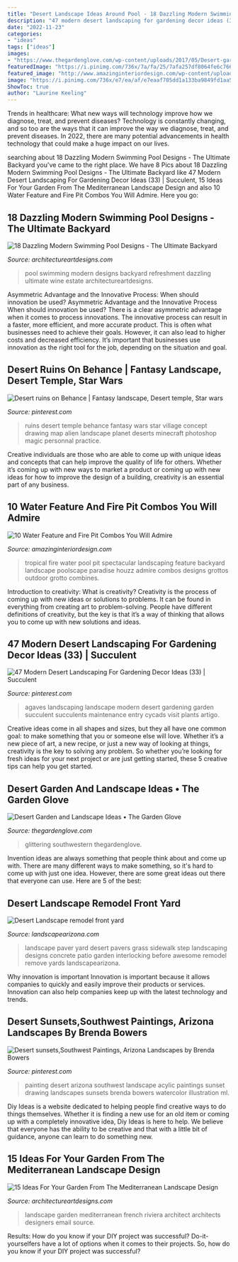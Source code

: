 ```yaml
---
title: "Desert Landscape Ideas Around Pool - 18 Dazzling Modern Swimming Pool Designs"
description: "47 modern desert landscaping for gardening decor ideas (33)"
date: "2022-11-23"
categories:
- "ideas"
tags: ["ideas"]
images:
- "https://www.thegardenglove.com/wp-content/uploads/2017/05/Desert-garden-and-landscaping-ideas-8-714x500.jpg"
featuredImage: "https://i.pinimg.com/736x/7a/fa/25/7afa257df8064fe6c766c71287fc24b2.jpg"
featured_image: "http://www.amazinginteriordesign.com/wp-content/uploads/2017/04/10-water-feature-and-fire-pit-combos-you-will-admire-4.jpg"
image: "https://i.pinimg.com/736x/e7/ea/af/e7eaaf705dd1a133ba9849fd1aa573a0--ruins-deserts.jpg"
ShowToc: true
author: "Laurine Keeling"
---
```



Trends in healthcare: What new ways will technology improve how we diagnose, treat, and prevent diseases?
Technology is constantly changing, and so too are the ways that it can improve the way we diagnose, treat, and prevent diseases. In 2022, there are many potential advancements in health technology that could make a huge impact on our lives.

	

		
searching about 18 Dazzling Modern Swimming Pool Designs - The Ultimate Backyard you've came to the right place. We have 8 Pics about 18 Dazzling Modern Swimming Pool Designs - The Ultimate Backyard like 47 Modern Desert Landscaping For Gardening Decor Ideas (33) | Succulent, 15 Ideas For Your Garden From The Mediterranean Landscape Design and also 10 Water Feature and Fire Pit Combos You Will Admire. Here you go:
		
    
## 18 Dazzling Modern Swimming Pool Designs - The Ultimate Backyard

<img loading=lazy src="https://www.architectureartdesigns.com/wp-content/uploads/2016/06/18-Dazzling-Modern-Swimming-Pool-Designs-The-Ultimate-Backyard-Refreshment-8.jpg" onerror="this.onerror=null;this.src='https://tse4.mm.bing.net/th?id=OIP.ANn6q0iRfAI8R3mDgZjarQHaLH&amp;pid=15.1';" alt="18 Dazzling Modern Swimming Pool Designs - The Ultimate Backyard">

_Source: architectureartdesigns.com_

>pool swimming modern designs backyard refreshment dazzling ultimate wine estate architectureartdesigns. 

	

Asymmetric Advantage and the Innovative Process: When should innovation be used?
Asymmetric Advantage and the Innovative Process
When should innovation be used? There is a clear asymmetric advantage when it comes to process innovations. The innovative process can result in a faster, more efficient, and more accurate product. This is often what businesses need to achieve their goals. However, it can also lead to higher costs and decreased efficiency. It’s important that businesses use innovation as the right tool for the job, depending on the situation and goal.

    
## Desert Ruins On Behance | Fantasy Landscape, Desert Temple, Star Wars

<img loading=lazy src="https://i.pinimg.com/736x/e7/ea/af/e7eaaf705dd1a133ba9849fd1aa573a0--ruins-deserts.jpg" onerror="this.onerror=null;this.src='https://tse2.mm.bing.net/th?id=OIP.WD_5nyd8AKXOPjaj6RgZowHaEs&amp;pid=15.1';" alt="Desert ruins on Behance | Fantasy landscape, Desert temple, Star wars">

_Source: pinterest.com_

>ruins desert temple behance fantasy wars star village concept drawing map alien landscape planet deserts minecraft photoshop magic personnal practice. 

	

Creative individuals are those who are able to come up with unique ideas and concepts that can help improve the quality of life for others. Whether it’s coming up with new ways to market a product or coming up with new ideas for how to improve the design of a building, creativity is an essential part of any business.

    
## 10 Water Feature And Fire Pit Combos You Will Admire

<img loading=lazy src="http://www.amazinginteriordesign.com/wp-content/uploads/2017/04/10-water-feature-and-fire-pit-combos-you-will-admire-4.jpg" onerror="this.onerror=null;this.src='https://tse4.mm.bing.net/th?id=OIP.Mp6n0u2I6V3S8KnGJsgZsAHaJ3&amp;pid=15.1';" alt="10 Water Feature and Fire Pit Combos You Will Admire">

_Source: amazinginteriordesign.com_

>tropical fire water pool pit spectacular landscaping feature backyard landscape poolscape paradise houzz admire combos designs grottos outdoor grotto combines. 

	

Introduction to creativity: What is creativity?
Creativity is the process of coming up with new ideas or solutions to problems. It can be found in everything from creating art to problem-solving. People have different definitions of creativity, but the key is that it’s a way of thinking that allows you to come up with new solutions and ideas.

    
## 47 Modern Desert Landscaping For Gardening Decor Ideas (33) | Succulent

<img loading=lazy src="https://i.pinimg.com/736x/32/44/16/3244164a24724a530a411a0ba04e8d25.jpg" onerror="this.onerror=null;this.src='https://tse3.mm.bing.net/th?id=OIP.opdKViwMlZmTWOO6gD_AxgHaHa&amp;pid=15.1';" alt="47 Modern Desert Landscaping For Gardening Decor Ideas (33) | Succulent">

_Source: pinterest.com_

>agaves landscaping landscape modern desert gardening garden succulent succulents maintenance entry cycads visit plants artigo. 

	

Creative ideas come in all shapes and sizes, but they all have one common goal: to make something that you or someone else will love. Whether it’s a new piece of art, a new recipe, or just a new way of looking at things, creativity is the key to solving any problem. So whether you’re looking for fresh ideas for your next project or are just getting started, these 5 creative tips can help you get started.

    
## Desert Garden And Landscape Ideas • The Garden Glove

<img loading=lazy src="https://www.thegardenglove.com/wp-content/uploads/2017/05/Desert-garden-and-landscaping-ideas-8-714x500.jpg" onerror="this.onerror=null;this.src='https://tse3.mm.bing.net/th?id=OIP.p1KroEVWTOWxh-Jgk5GP_wHaFL&amp;pid=15.1';" alt="Desert Garden and Landscape Ideas • The Garden Glove">

_Source: thegardenglove.com_

>glittering southwestern thegardenglove. 

	

Invention ideas are always something that people think about and come up with. There are many different ways to make something, so it's hard to come up with just one idea. However, there are some great ideas out there that everyone can use. Here are 5 of the best: 

    
## Desert Landscape Remodel Front Yard

<img loading=lazy src="http://www.landscapearizona.com/wp-content/uploads/2014/11/paver-sidewalk-step.jpg" onerror="this.onerror=null;this.src='https://tse1.mm.bing.net/th?id=OIP.xm4JGDj-zlhs7oTWZuVkDQHaJ4&amp;pid=15.1';" alt="Desert Landscape remodel front yard">

_Source: landscapearizona.com_

>landscape paver yard desert pavers grass sidewalk step landscaping designs concrete patio garden interlocking before awesome remodel remove yards landscapearizona. 

	

Why innovation is important
Innovation is important because it allows companies to quickly and easily improve their products or services. Innovation can also help companies keep up with the latest technology and trends.

    
## Desert Sunsets,Southwest Paintings, Arizona Landscapes By Brenda Bowers

<img loading=lazy src="https://i.pinimg.com/736x/7a/fa/25/7afa257df8064fe6c766c71287fc24b2.jpg" onerror="this.onerror=null;this.src='https://tse1.mm.bing.net/th?id=OIP.p17CyKAnVKLGLnxG8sk8hgAAAA&amp;pid=15.1';" alt="Desert sunsets,Southwest Paintings, Arizona Landscapes by Brenda Bowers">

_Source: pinterest.com_

>painting desert arizona southwest landscape acylic paintings sunset drawing landscapes sunsets brenda bowers watercolor illustration ml. 

	

Diy Ideas is a website dedicated to helping people find creative ways to do things themselves. Whether it is finding a new use for an old item or coming up with a completely innovative idea, Diy Ideas is here to help. We believe that everyone has the ability to be creative and that with a little bit of guidance, anyone can learn to do something new.

    
## 15 Ideas For Your Garden From The Mediterranean Landscape Design

<img loading=lazy src="http://www.architectureartdesigns.com/wp-content/uploads/2014/10/15-Ideas-For-Your-Garden-From-The-Mediterranean-Landscape-Design-15-630x840.jpg" onerror="this.onerror=null;this.src='https://tse1.mm.bing.net/th?id=OIP.HMCxdk7S1wDujUG-qQ-a0QHaJ4&amp;pid=15.1';" alt="15 Ideas For Your Garden From The Mediterranean Landscape Design">

_Source: architectureartdesigns.com_

>landscape garden mediterranean french riviera architect architects designers email source. 

	

Results: How do you know if your DIY project was successful?
Do-it-yourselfers have a lot of options when it comes to their projects. So, how do you know if your DIY project was successful?

